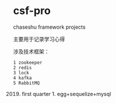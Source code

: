 # csf-pro
chaseshu framework projects

主要用于记录学习心得

涉及技术框架：

    1 zookeeper
    2 redis
    3 lock
    4 kafka
    5 RabbitMQ
  
2019. first quarter
    1. egg+sequelize+mysql

